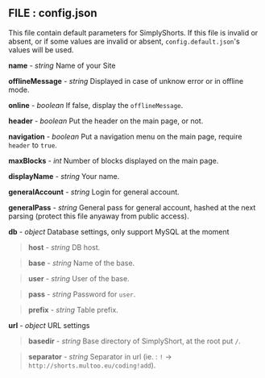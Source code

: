 ## FILE : config.json
This file contain default parameters for SimplyShorts.
If this file is invalid or absent, or if some values are invalid or absent, `config.default.json`'s values will be used.

**name** - *string*	Name of your Site

**offlineMessage** - *string*	Displayed in case of unknow error or in offline mode.

**online** - *boolean*	If false, display the `offlineMessage`.

**header** - *boolean*	Put the header on the main page, or not.

**navigation** - *boolean*	Put a navigation menu on the main page, require `header` to `true`.

**maxBlocks** - *int*	Number of blocks displayed on the main page.

**displayName** - *string*	Your name.

**generalAccount** - *string*	Login for general account.

**generalPass** - *string*	General pass for general account, hashed at the next parsing (protect this file anyaway from public access).

**db** - *object* Database settings, only support MySQL at the moment

>**host** - *string* DB host.

>**base** - *string* Name of the base.

>**user** - *string* User of the base.

>**pass** - *string* Password for `user`.

>**prefix** - *string* Table prefix.

**url** - *object* URL settings

>**basedir** - *string* Base directory of SimplyShort, at the root put `/`.

>**separator** - *string* Separator in url (ie. : `!` → `http://shorts.multoo.eu/coding!add`).